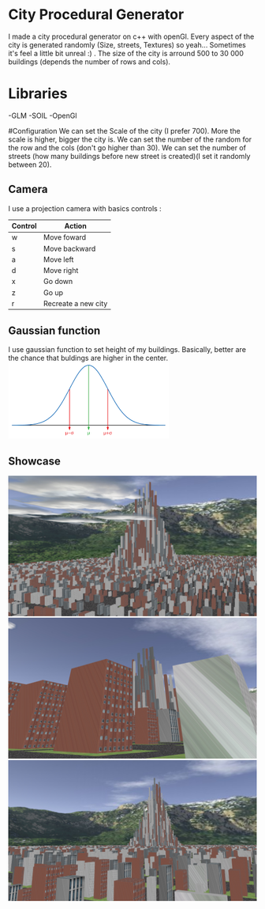 # City Procedural Generator

I made a city procedural generator on c++ with openGl. Every aspect of the city is generated randomly (Size, streets, Textures) so yeah... Sometimes it's feel a little bit unreal :) . The size of the city is arround 500 to 30 000 buildings (depends the number of rows and cols).


# Libraries
-GLM
-SOIL
-OpenGl

#Configuration
We can set the Scale of the city (I prefer 700). More the scale is higher, bigger the city is.
We can set the number of the random for the row and the cols (don't go higher than 30).
We can set the number of streets (how many buildings before new street is created)(I set it randomly between 20).

## Camera
I use a projection camera with basics controls :

|Control|Action |
|--|--|
|  w|  Move foward|
|  s|  Move backward|
|  a|  Move left|
|  d|  Move right|
|  x|  Go down|
|  z|  Go up|
|  r|  Recreate a new city|

## Gaussian function
I use gaussian function to set height of my buildings. Basically, better are the chance that buldings are higher in the center.
![Gaussian](CityProcedural/Showcase/Gaussian.png)

## Showcase
![City 1](CityProcedural/Showcase/City1.png)
![City 2](CityProcedural/Showcase/City2.png)
![City 3](CityProcedural/Showcase/City3.png)
